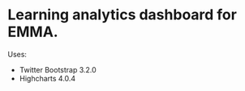 Learning analytics dashboard for EMMA. 
=========

Uses:
- Twitter Bootstrap 3.2.0
- Highcharts 4.0.4
